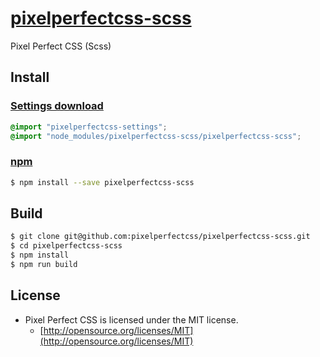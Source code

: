 # [pixelperfectcss-scss](https://dnomak.com/pixelperfectcss/)

Pixel Perfect CSS (Scss)

## Install

### [Settings download](https://raw.githubusercontent.com/pixelperfectcss/pixelperfectcss-scss/master/pixelperfectcss-settings.scss)
```scss
@import "pixelperfectcss-settings";
@import "node_modules/pixelperfectcss-scss/pixelperfectcss-scss";
```

### [npm](https://www.npmjs.com/package/pixelperfectcss-scss)
```bash
$ npm install --save pixelperfectcss-scss
```

## Build
```bash
$ git clone git@github.com:pixelperfectcss/pixelperfectcss-scss.git
$ cd pixelperfectcss-scss
$ npm install
$ npm run build
```

## License
- Pixel Perfect CSS is licensed under the MIT license.
  - [http://opensource.org/licenses/MIT](http://opensource.org/licenses/MIT)
